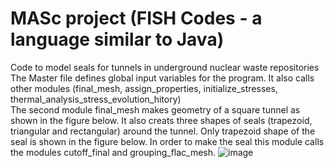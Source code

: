 # MASc project (FISH Codes - a language similar to Java)
Code to model seals for tunnels in underground nuclear waste repositories         
The Master file defines global input variables for the program. It also calls other modules (final_mesh, assign_properties, initialize_stresses, thermal_analysis_stress_evolution_hitory)       
The second module final_mesh makes geometry of a square tunnel as shown in the figure below. It also creats three shapes of seals (trapezoid, triangular and rectangular) around the tunnel. Only trapezoid shape of the seal is shown in the figure below. In order to make the seal this module calls the modules cutoff_final and grouping_flac_mesh.
![image](https://user-images.githubusercontent.com/61520478/141703633-5d674c6e-748c-414a-90ed-6f1c07e0a6a7.png)
